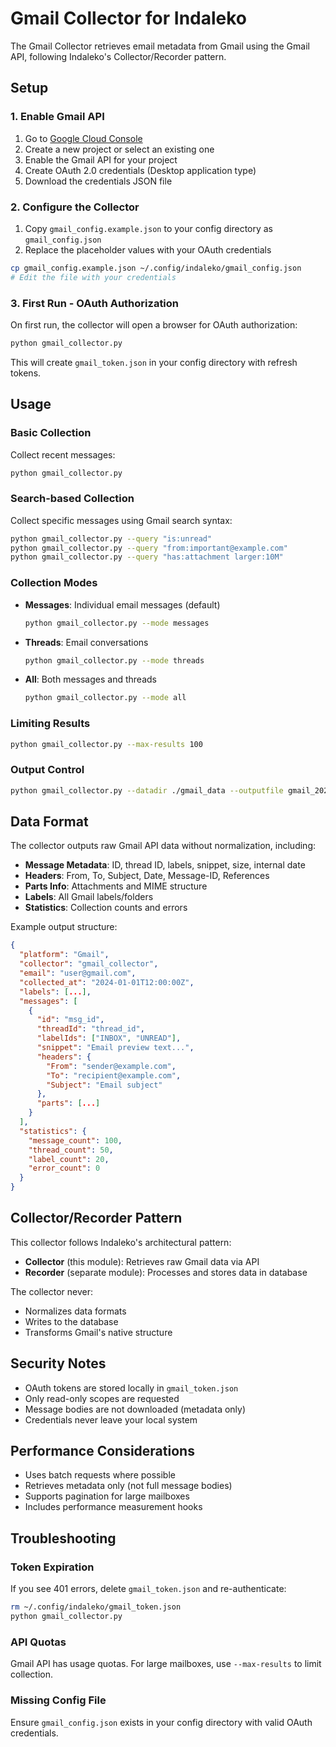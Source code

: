 # Gmail Collector for Indaleko

The Gmail Collector retrieves email metadata from Gmail using the Gmail API, following Indaleko's Collector/Recorder pattern.

## Setup

### 1. Enable Gmail API

1. Go to [Google Cloud Console](https://console.cloud.google.com/)
2. Create a new project or select an existing one
3. Enable the Gmail API for your project
4. Create OAuth 2.0 credentials (Desktop application type)
5. Download the credentials JSON file

### 2. Configure the Collector

1. Copy `gmail_config.example.json` to your config directory as `gmail_config.json`
2. Replace the placeholder values with your OAuth credentials

```bash
cp gmail_config.example.json ~/.config/indaleko/gmail_config.json
# Edit the file with your credentials
```

### 3. First Run - OAuth Authorization

On first run, the collector will open a browser for OAuth authorization:

```bash
python gmail_collector.py
```

This will create `gmail_token.json` in your config directory with refresh tokens.

## Usage

### Basic Collection

Collect recent messages:
```bash
python gmail_collector.py
```

### Search-based Collection

Collect specific messages using Gmail search syntax:
```bash
python gmail_collector.py --query "is:unread"
python gmail_collector.py --query "from:important@example.com"
python gmail_collector.py --query "has:attachment larger:10M"
```

### Collection Modes

- **Messages**: Individual email messages (default)
  ```bash
  python gmail_collector.py --mode messages
  ```

- **Threads**: Email conversations
  ```bash
  python gmail_collector.py --mode threads
  ```

- **All**: Both messages and threads
  ```bash
  python gmail_collector.py --mode all
  ```

### Limiting Results

```bash
python gmail_collector.py --max-results 100
```

### Output Control

```bash
python gmail_collector.py --datadir ./gmail_data --outputfile gmail_2024.json
```

## Data Format

The collector outputs raw Gmail API data without normalization, including:

- **Message Metadata**: ID, thread ID, labels, snippet, size, internal date
- **Headers**: From, To, Subject, Date, Message-ID, References
- **Parts Info**: Attachments and MIME structure
- **Labels**: All Gmail labels/folders
- **Statistics**: Collection counts and errors

Example output structure:
```json
{
  "platform": "Gmail",
  "collector": "gmail_collector",
  "email": "user@gmail.com",
  "collected_at": "2024-01-01T12:00:00Z",
  "labels": [...],
  "messages": [
    {
      "id": "msg_id",
      "threadId": "thread_id",
      "labelIds": ["INBOX", "UNREAD"],
      "snippet": "Email preview text...",
      "headers": {
        "From": "sender@example.com",
        "To": "recipient@example.com",
        "Subject": "Email subject"
      },
      "parts": [...]
    }
  ],
  "statistics": {
    "message_count": 100,
    "thread_count": 50,
    "label_count": 20,
    "error_count": 0
  }
}
```

## Collector/Recorder Pattern

This collector follows Indaleko's architectural pattern:

- **Collector** (this module): Retrieves raw Gmail data via API
- **Recorder** (separate module): Processes and stores data in database

The collector never:
- Normalizes data formats
- Writes to the database
- Transforms Gmail's native structure

## Security Notes

- OAuth tokens are stored locally in `gmail_token.json`
- Only read-only scopes are requested
- Message bodies are not downloaded (metadata only)
- Credentials never leave your local system

## Performance Considerations

- Uses batch requests where possible
- Retrieves metadata only (not full message bodies)
- Supports pagination for large mailboxes
- Includes performance measurement hooks

## Troubleshooting

### Token Expiration
If you see 401 errors, delete `gmail_token.json` and re-authenticate:
```bash
rm ~/.config/indaleko/gmail_token.json
python gmail_collector.py
```

### API Quotas
Gmail API has usage quotas. For large mailboxes, use `--max-results` to limit collection.

### Missing Config File
Ensure `gmail_config.json` exists in your config directory with valid OAuth credentials.
